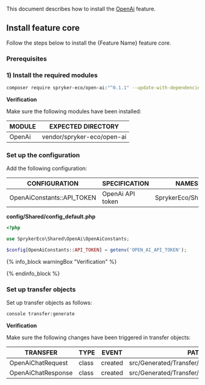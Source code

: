 This document describes how to install the [OpenAi]() feature.

## Install feature core <!-- Skip if there won't be a frontend section in the doc -->

Follow the steps below to install the {Feature Name} feature core.

### Prerequisites

### 1) Install the required modules

```bash
composer require spryker-eco/open-ai:"^0.1.1" --update-with-dependencies
```

**Verification**
<!--Describe how a developer can check they have completed the step correctly.-->

<!--Each step needs verification to make sure that the customer did not skip anything unintentionally.
The verification needs to cover the entire "step".
The verification step often needs to use an example domain, use
 - "mysprykershop.com"
 - "zed.mysprykershop.com"
 - "glue.mysprykershop.com"
domains according to your requirements.-->

Make sure the following modules have been installed:

| MODULE | EXPECTED DIRECTORY <!--for public Demo Shops--> |
|--------|-------------------------------------------------|
| OpenAi | vendor/spryker-eco/open-ai                             |

### Set up the configuration
<!--Describe system and module configuration changes. If the default configuration is enough for a primary behavior, skip this step.-->

<!--Only define those configs which have to be overridden / defined by the customer. Configs that are working out of the box, should not be listed.-->

<!--Conventions:
* The "prerequisites" column in the installation guide tables can define behavioral requirements (fulfilled by any "specification" column).
* The "specification" column has to describe what is the behavior of the widget so that the customer can understand it.
* The "specification" column has to describe what is the behavior of the controller so that the customer can understand it.
-->

Add the following configuration:

| CONFIGURATION   | SPECIFICATION    | NAMESPACE                |
| --------------- |------------------|--------------------------|
| OpenAiConstants::API_TOKEN | OpenAi API token | SprykerEco/Shared/OpenAi |

**config/Shared/config_default.php**

```php
<?php

use SprykerEco\Shared\OpenAi\OpenAiConstants;

$config[OpenAiConstants::API_TOKEN] = getenv('OPEN_AI_API_TOKEN');
```

{% info_block warningBox "Verification" %}

{% endinfo_block %}


### Set up transfer objects
<!--Provide the following with a description before each item:
* Code snippets with DB schema changes.
* Code snippets with transfer schema changes.
* The console command to apply the changes in project and core. -->

Set up transfer objects as follows:

```bash
console transfer:generate
```

**Verification**

Make sure the following changes have been triggered in transfer objects:

| TRANSFER   | TYPE  | EVENT   | PATH                    |
| ---------- |-------|---------|-------------------------|
| OpenAiChatRequest | class | created | src/Generated/Transfer/OpenAiChatRequest |
| OpenAiChatResponse | class | created | src/Generated/Transfer/OpenAiChatResponse |
